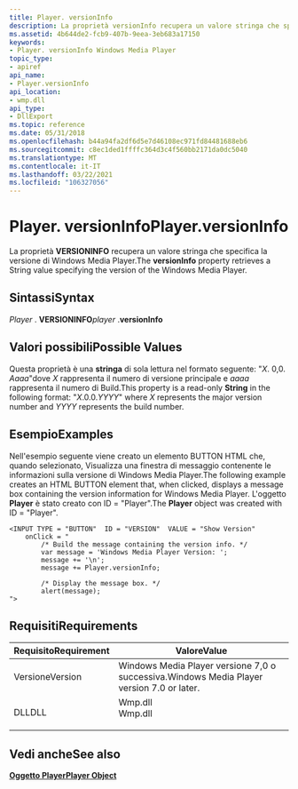 ```yaml
---
title: Player. versionInfo
description: La proprietà versionInfo recupera un valore stringa che specifica la versione di Windows Media Player.
ms.assetid: 4b644de2-fcb9-407b-9eea-3eb683a17150
keywords:
- Player. versionInfo Windows Media Player
topic_type:
- apiref
api_name:
- Player.versionInfo
api_location:
- wmp.dll
api_type:
- DllExport
ms.topic: reference
ms.date: 05/31/2018
ms.openlocfilehash: b44a94fa2df6d5e7d46108ec971fd84481688eb6
ms.sourcegitcommit: c8ec1ded1ffffc364d3c4f560bb2171da0dc5040
ms.translationtype: MT
ms.contentlocale: it-IT
ms.lasthandoff: 03/22/2021
ms.locfileid: "106327056"
---
```

# <a name="playerversioninfo"></a><span data-ttu-id="6eceb-104">Player. versionInfo</span><span class="sxs-lookup"><span data-stu-id="6eceb-104">Player.versionInfo</span></span>

<span data-ttu-id="6eceb-105">La proprietà **VERSIONINFO** recupera un valore stringa che specifica la versione di Windows Media Player.</span><span class="sxs-lookup"><span data-stu-id="6eceb-105">The **versionInfo** property retrieves a String value specifying the version of the Windows Media Player.</span></span>

## <a name="syntax"></a><span data-ttu-id="6eceb-106">Sintassi</span><span class="sxs-lookup"><span data-stu-id="6eceb-106">Syntax</span></span>

<span data-ttu-id="6eceb-107">*Player* . **VERSIONINFO**</span><span class="sxs-lookup"><span data-stu-id="6eceb-107">*player* .**versionInfo**</span></span>

## <a name="possible-values"></a><span data-ttu-id="6eceb-108">Valori possibili</span><span class="sxs-lookup"><span data-stu-id="6eceb-108">Possible Values</span></span>

<span data-ttu-id="6eceb-109">Questa proprietà è una **stringa** di sola lettura nel formato seguente: "*X*. 0,0. *Aaaa*"dove *X* rappresenta il numero di versione principale e *aaaa* rappresenta il numero di Build.</span><span class="sxs-lookup"><span data-stu-id="6eceb-109">This property is a read-only **String** in the following format: "*X*.0.0.*YYYY*" where *X* represents the major version number and *YYYY* represents the build number.</span></span>

## <a name="examples"></a><span data-ttu-id="6eceb-110">Esempio</span><span class="sxs-lookup"><span data-stu-id="6eceb-110">Examples</span></span>

<span data-ttu-id="6eceb-111">Nell'esempio seguente viene creato un elemento BUTTON HTML che, quando selezionato, Visualizza una finestra di messaggio contenente le informazioni sulla versione di Windows Media Player.</span><span class="sxs-lookup"><span data-stu-id="6eceb-111">The following example creates an HTML BUTTON element that, when clicked, displays a message box containing the version information for Windows Media Player.</span></span> <span data-ttu-id="6eceb-112">L'oggetto **Player** è stato creato con ID = "Player".</span><span class="sxs-lookup"><span data-stu-id="6eceb-112">The **Player** object was created with ID = "Player".</span></span>


```
<INPUT TYPE = "BUTTON"  ID = "VERSION"  VALUE = "Show Version"
    onClick = "
        /* Build the message containing the version info. */
        var message = 'Windows Media Player Version: ';
        message += '\n';
        message += Player.versionInfo;
 
        /* Display the message box. */
        alert(message);
">

```



## <a name="requirements"></a><span data-ttu-id="6eceb-113">Requisiti</span><span class="sxs-lookup"><span data-stu-id="6eceb-113">Requirements</span></span>



| <span data-ttu-id="6eceb-114">Requisito</span><span class="sxs-lookup"><span data-stu-id="6eceb-114">Requirement</span></span> | <span data-ttu-id="6eceb-115">Valore</span><span class="sxs-lookup"><span data-stu-id="6eceb-115">Value</span></span> |
|--------------------|------------------------------------------------------------------------------------|
| <span data-ttu-id="6eceb-116">Versione</span><span class="sxs-lookup"><span data-stu-id="6eceb-116">Version</span></span><br/> | <span data-ttu-id="6eceb-117">Windows Media Player versione 7,0 o successiva.</span><span class="sxs-lookup"><span data-stu-id="6eceb-117">Windows Media Player version 7.0 or later.</span></span><br/>                              |
| <span data-ttu-id="6eceb-118">DLL</span><span class="sxs-lookup"><span data-stu-id="6eceb-118">DLL</span></span><br/>     | <dl> <span data-ttu-id="6eceb-119"><dt>Wmp.dll</dt></span><span class="sxs-lookup"><span data-stu-id="6eceb-119"><dt>Wmp.dll</dt></span></span> </dl> |



## <a name="see-also"></a><span data-ttu-id="6eceb-120">Vedi anche</span><span class="sxs-lookup"><span data-stu-id="6eceb-120">See also</span></span>

<dl> <dt>

[<span data-ttu-id="6eceb-121">**Oggetto Player**</span><span class="sxs-lookup"><span data-stu-id="6eceb-121">**Player Object**</span></span>](player-object.md)
</dt> </dl>

 

 





